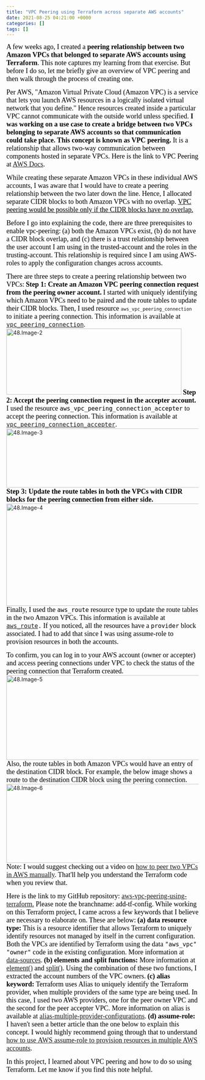 ```yaml
---
title: "VPC Peering using Terraform across separate AWS accounts"
date: 2021-08-25 04:21:00 +0000
categories: []
tags: []
---
```


<span style="font-size: 18px"><span style="font-family: calibri"><span style="color: #000000">A few weeks ago, I created a <strong>peering relationship between two Amazon VPCs that belonged to separate AWS accounts using Terraform</strong>. This note captures my learning from that exercise. But before I do so, let me briefly give an overview of VPC peering and then walk through the process of creating one.</span></span></span>
<!--more-->
<span style="font-size: 18px"><span style="font-family: calibri"><span style="color: #000000">Per AWS, "Amazon Virtual Private Cloud (Amazon VPC) is a service that lets you launch AWS resources in a logically isolated virtual network that you define." Hence resources created inside a particular VPC cannot communicate with the outside world unless specified. <strong>I was working on a use case to create a bridge between two VPCs belonging to separate AWS accounts so that communication could take place. This concept is known as VPC peering.</strong> It is a relationship that allows two-way communication between components hosted in separate VPCs. Here is the link to VPC Peering at <span style="text-decoration: underline"><a href="https://docs.aws.amazon.com/vpc/latest/userguide/vpc-peering.html" target="_blank" rel="noopener">AWS Docs</a></span>.</span></span></span>

<span style="font-size: 18px"><span style="font-family: calibri"><span style="color: #000000">While creating these separate Amazon VPCs in these individual AWS accounts, I was aware that I would have to create a peering relationship between the two later down the line. Hence, I allocated separate CIDR blocks to both Amazon VPCs with no overlap. <span style="text-decoration: underline">VPC peering would be possible only if the CIDR blocks have no overlap.</span></span></span></span>

<span style="font-size: 18px"><span style="font-family: calibri"><span style="color: #000000">Before I go into explaining the code, there are three prerequisites to enable vpc-peering:</span></span></span>
<span style="font-size: 18px"><span style="font-family: calibri"><span style="color: #000000">(a) both the Amazon VPCs exist, (b) do not have a CIDR block overlap, and </span></span></span><span style="font-size: 18px"><span style="font-family: calibri"><span style="color: #000000">(c) there is a trust relationship between the user account I am using in the trusted-account and the roles in the trusting-account. This relationship is required since I am using AWS-roles to apply the configuration changes across accounts.</span></span></span>

<span style="font-size: 18px"><span style="font-family: calibri"><span style="color: #000000">There are three steps to create a peering relationship between two VPCs:</span></span></span>
<strong><span style="font-size: 18px"><span style="font-family: calibri"><span style="color: #000000">Step 1: Create an Amazon VPC peering connection request from the peering owner account.</span></span></span></strong>
<span style="font-size: 18px"><span style="font-family: calibri"><span style="color: #000000">I started with uniquely identifying which Amazon VPCs need to be paired and the route tables to update their CIDR blocks. </span></span></span><span style="color: #000000;font-family: calibri;font-size: 18px">Then, I used resource </span><code>aws_vpc_peering_connection</code><span style="color: #000000;font-family: calibri;font-size: 18px"> to initiate a peering connection. <span style="font-size: 18px"><span style="font-family: calibri"><span style="color: #000000">This information is available at <code><a href="https://registry.terraform.io/providers/hashicorp/aws/latest/docs/resources/vpc_peering_connection" target="_blank" rel="noopener">vpc_peering_connection</a></code>.</span></span></span></span>
<img class="alignnone size-full wp-image-1431" src="https://skundunotes.com/wp-content/uploads/2021/08/48.image-2.png" alt="48.Image-2" width="459" height="173" />
<strong><span style="font-size: 18px"><span style="font-family: calibri"><span style="color: #000000">Step 2: Accept the peering connection request in the accepter account.</span></span></span></strong>
<span style="font-size: 18px"><span style="font-family: calibri"><span style="color: #000000">I used the resource <code>aws_vpc_peering_connection_accepter</code> to accept the peering connection. This information is available at <code><a href="https://registry.terraform.io/providers/hashicorp/aws/latest/docs/resources/vpc_peering_connection_accepter" target="_blank" rel="noopener">vpc_peering_connection_accepter</a></code>.</span></span></span>
<img class="alignnone size-full wp-image-1432" src="https://skundunotes.com/wp-content/uploads/2021/08/48.image-3.png" alt="48.Image-3" width="530" height="155" />
<strong><span style="font-size: 18px"><span style="font-family: calibri"><span style="color: #000000">Step 3: Update the route tables in both the VPCs with CIDR blocks for the peering connection from either side.</span></span></span></strong>
<img class="alignnone size-full wp-image-1433" src="https://skundunotes.com/wp-content/uploads/2021/08/48.image-4.png" alt="48.Image-4" width="667" height="268" />
<span style="font-size: 18px"><span style="font-family: calibri"><span style="color: #000000">Finally, I used the <code>aws_route</code> resource type to update the route tables in the two Amazon VPCs. This information is available at <code><a href="https://registry.terraform.io/providers/hashicorp/aws/latest/docs/resources/route" target="_blank" rel="noopener">aws_route</a>.</code> </span></span></span><span style="font-size: 18px"><span style="font-family: calibri"><span style="color: #000000">If you noticed, all the resources have a <code>provider</code> block associated. I had to add that since I was using assume-role to provision resources in both the accounts. </span></span></span>

<span style="font-size: 18px"><span style="font-family: calibri"><span style="color: #000000">To confirm, you can log in to your AWS account (owner or accepter) and access peering connections under VPC to check the status of the peering connection that Terraform created.</span></span></span>
<img class="alignnone size-full wp-image-1437" src="https://skundunotes.com/wp-content/uploads/2021/08/48.image-5.png" alt="48.Image-5" width="636" height="222" />
<span style="font-size: 18px"><span style="font-family: calibri"><span style="color: #000000">Also, the route tables in both Amazon VPCs would have an entry of the destination CIDR block. For example, the below image shows a route to the destination CIDR block using the peering connection.</span></span></span>
<img class="alignnone size-full wp-image-1439" src="https://skundunotes.com/wp-content/uploads/2021/08/48.image-6.png" alt="48.Image-6" width="633" height="207" />
<span style="font-size: 18px"><span style="font-family: calibri"><span style="color: #000000">Note: I would suggest checking out a video on <span style="text-decoration: underline"><a href="https://www.youtube.com/results?search_query=how+to+peer+aws+vpc" target="_blank" rel="noopener">how to peer two VPCs in AWS manually</a></span>. That'll help you understand the Terraform code when you review that.</span></span></span>

<span style="font-size: 18px"><span style="font-family: calibri"><span style="color: #000000">Here is the link to my GitHub repository: <a href="https://github.com/kunduso/aws-vpc-peering-using-terraform/tree/add-tf-config" target="_blank" rel="noopener">aws-vpc-peering-using-terraform.</a> Please note the branchname: add-tf-config.</span></span></span>
<span style="font-size: 18px"><span style="font-family: calibri"><span style="color: #000000">While working on this Terraform project, I came across a few keywords that I believe are necessary to elaborate on. These are below:</span></span></span>
<span style="font-size: 18px"><span style="font-family: calibri"><span style="color: #000000"><strong>(a) data resource type:</strong> This is a resource identifier that allows Terraform to uniquely identify resources not managed by itself in the current configuration. Both the VPCs are identified by Terraform using the data <code>"aws_vpc" "owner"</code> code in the existing configuration. More information at <span style="text-decoration: underline"><a href="https://www.terraform.io/docs/language/data-sources/index.html" target="_blank" rel="noopener">data-sources</a></span>.</span></span></span>
<span style="font-size: 18px"><span style="font-family: calibri"><span style="color: #000000"><strong>(b) elements and split functions:</strong> More information at <a href="https://www.terraform.io/docs/language/functions/element.html" target="_blank" rel="noopener">element()</a> and <a href="https://www.terraform.io/docs/language/functions/split.html" target="_blank" rel="noopener">split()</a>. Using the combination of these two functions, I extracted the account numbers of the VPC owners.</span></span></span>
<span style="font-size: 18px"><span style="font-family: calibri"><span style="color: #000000"><strong>(c) alias keyword:</strong> Terraform uses Alias to uniquely identify the Terraform provider, when multiple providers of the same type are being used. In this case, I used two AWS providers, one for the peer owner VPC and the second for the peer accepter VPC. More information on alias is available at <span style="text-decoration: underline"><a href="https://www.terraform.io/docs/language/providers/configuration.html#alias-multiple-provider-configurations" target="_blank" rel="noopener">alias-multiple-provider-configurations</a></span>.</span></span></span>
<span style="font-size: 18px"><span style="font-family: calibri"><span style="color: #000000"><strong>(d) assume-role:</strong> I haven't seen a better article than the one below to explain this concept. I would highly recommend going through that to understand <span style="text-decoration: underline"><a href="https://support.hashicorp.com/hc/en-us/articles/360041289933-Using-AWS-AssumeRole-with-the-AWS-Terraform-Provider" target="_blank" rel="noopener">how to use AWS assume-role to provision resources in multiple AWS accounts</a></span>.</span></span></span>

<span style="font-size: 18px"><span style="font-family: calibri"><span style="color: #000000">In this project, I learned about VPC peering and how to do so using Terraform. Let me know if you find this note helpful.</span></span></span>
